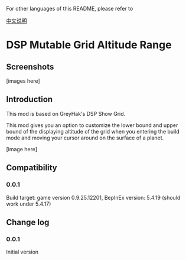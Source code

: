 For other languages of this README, please refer to

[中文说明]( "中文说明")

# DSP Mutable Grid Altitude Range

## Screenshots

[images here]

## Introduction

This mod is based on GreyHak's DSP Show Grid.

This mod gives you an option to customize the lower bound and upper bound of the displaying altitude of the grid when you entering the build mode and moving your cursor around on the surface of a planet.

[image here]

## Compatibility

### 0.0.1

Build target: game version 0.9.25.12201, BepInEx version: 5.4.19 (should work under 5.4.17)

## Change log

### 0.0.1

Initial version
